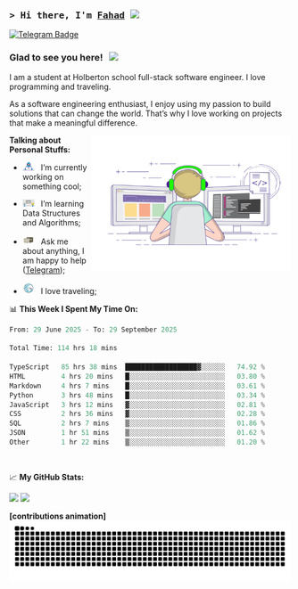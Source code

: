 ### <samp>&gt; Hi there, I'm <a href="https://github.com/Froot1/Froot1" target="_blank">Fahad</a> <img src="https://media.giphy.com/media/hvRJCLFzcasrR4ia7z/giphy.gif" width="25"> </samp>

[![Telegram Badge](https://img.shields.io/badge/-Telegram-0088cc?style=flat-square&logo=Telegram&logoColor=white)](https://t.me/i_fad)

### Glad to see you here! &nbsp; ![](https://visitor-badge.imlete.cn/?id=github.Froot1.visitor-badge&labelColor=444)


I am a student at Holberton school full-stack software engineer. I love programming and traveling.

As a software engineering enthusiast, I enjoy using my passion to build solutions that can change the world. That’s why I love working on projects that make a meaningful difference.
<p float="Right">
<img align="right" alt="GIF" src="https://github.com/Froot1/Froot1/blob/main/assets/coding.gif?raw=true" width="358" height="245"/>
</p>
  


**Talking about Personal Stuffs:**

- <img src="https://github.com/Froot1/Froot1/blob/main/assets/developer.gif?raw=true" width="21" />&nbsp;&nbsp; I’m currently working on something cool;
  
- <img src="https://github.com/Froot1/Froot1/blob/main/assets/lightning.gif?raw=true" width="21" />&nbsp;&nbsp; I’m learning Data Structures and Algorithms;
  
- <img src="https://github.com/Froot1/Froot1/blob/main/assets/message.gif?raw=true" width="21" />&nbsp;&nbsp; Ask me about anything, I am happy to help ([Telegram](https://t.me/i_fad));
  
- <img src="https://github.com/Froot1/Froot1/blob/main/assets/travel.gif?raw=true" width="21" />&nbsp;&nbsp; I love traveling;

  
 

📊 **This Week I Spent My Time On:**

<!--START_SECTION:waka-->

```python
From: 29 June 2025 - To: 29 September 2025

Total Time: 114 hrs 18 mins

TypeScript   85 hrs 38 mins  ██████████████████▓░░░░░░   74.92 %
HTML         4 hrs 20 mins   █░░░░░░░░░░░░░░░░░░░░░░░░   03.80 %
Markdown     4 hrs 7 mins    █░░░░░░░░░░░░░░░░░░░░░░░░   03.61 %
Python       3 hrs 48 mins   █░░░░░░░░░░░░░░░░░░░░░░░░   03.34 %
JavaScript   3 hrs 12 mins   ▓░░░░░░░░░░░░░░░░░░░░░░░░   02.81 %
CSS          2 hrs 36 mins   ▓░░░░░░░░░░░░░░░░░░░░░░░░   02.28 %
SQL          2 hrs 7 mins    ▒░░░░░░░░░░░░░░░░░░░░░░░░   01.86 %
JSON         1 hr 51 mins    ▒░░░░░░░░░░░░░░░░░░░░░░░░   01.62 %
Other        1 hr 22 mins    ▒░░░░░░░░░░░░░░░░░░░░░░░░   01.20 %
```

<!--END_SECTION:waka-->
</br>


📈 **My GitHub Stats:**

<p>
  <img height="180em" src="https://github-readme-stats.vercel.app/api?username=Froot1&show_icons=true&hide_border=true&&count_private=true&include_all_commits=true" />
  <img height="180em" src="https://github-readme-stats.vercel.app/api/top-langs/?username=Froot1&exclude_repo=KNN-Image-Classification&show_icons=true&hide_border=true&layout=compact&langs_count=8"/>
</p>

**[contributions animation]**
<picture>
  <source media="(prefers-color-scheme: dark)" srcset="https://raw.githubusercontent.com/Froot1/Froot1/output/github-contribution-grid-snake-dark.svg"/>
  <source media="(prefers-color-scheme: light)" srcset="https://raw.githubusercontent.com/Froot1/Froot1/output/github-contribution-grid-snake.svg"/>
  <img alt="github contribution grid snake animation" src="https://raw.githubusercontent.com/Froot1/Froot1/output/github-contribution-grid-snake.svg"/>
</picture>
